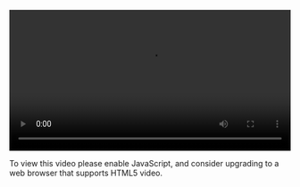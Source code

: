 <video controls="" style="width: 100%; display: block;"><source src="http://o86bpj665.bkt.clouddn.com/bianguaishou/5-2-fixed.mp4" type="video/mp4"><p>To view this video please enable JavaScript, and consider upgrading to a web browser that supports HTML5 video.</p></video>

